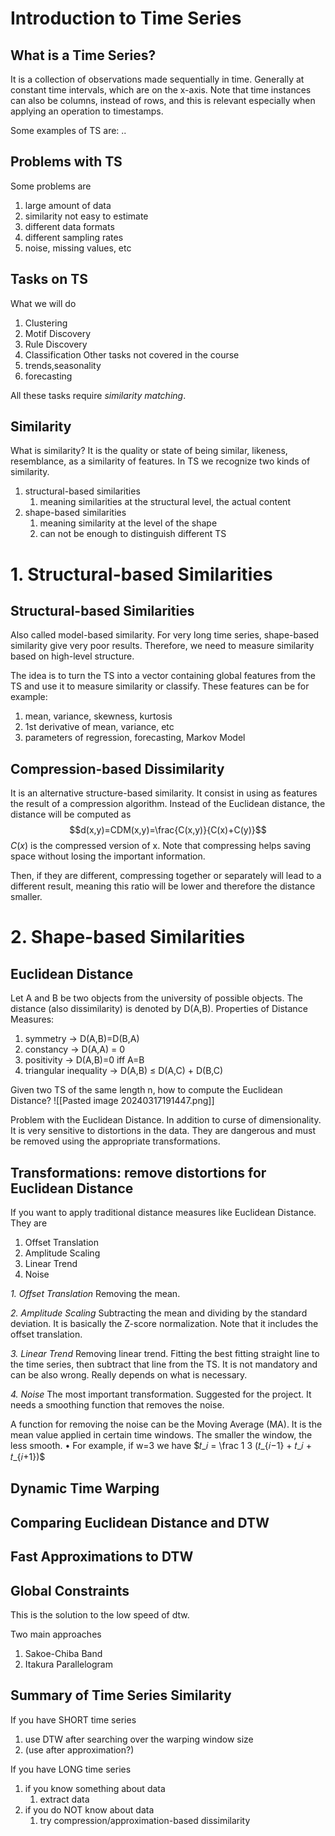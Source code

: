 # Introduction to Time Series
## What is a Time Series?
It is a collection of observations made sequentially in time.
Generally at constant time intervals, which are on the x-axis.
Note that time instances can also be columns, instead of rows, and this is relevant especially when applying an operation to timestamps.

Some examples of TS are:
..


## Problems with TS
Some problems are
1. large amount of data
2. similarity not easy to estimate
3. different data formats
4. different sampling rates
5. noise, missing values, etc

## Tasks on TS
What we will do
1. Clustering
2. Motif Discovery
3. Rule Discovery
4. Classification
Other tasks not covered in the course
1. trends,seasonality
2. forecasting

All these tasks require *similarity matching*.

## Similarity
What is similarity?
It is the quality or state of being similar, likeness, resemblance, as a similarity of features.
In TS we recognize two kinds of similarity.
1. structural-based similarities
	1. meaning similarities at the structural level, the actual content
2. shape-based similarities
	1. meaning similarity at the level of the shape
	2. can not be enough to distinguish different TS

# 1. Structural-based Similarities

## Structural-based Similarities
Also called model-based similarity.
For very long time series, shape-based similarity give very poor results.
Therefore, we need to measure similarity based on high-level structure.

The idea is to turn the TS into a vector containing global features from the TS and use it to measure similarity or classify.
These features can be for example:
1. mean, variance, skewness, kurtosis
2. 1st derivative of mean, variance, etc
3. parameters of regression, forecasting, Markov Model

## Compression-based Dissimilarity
It is an alternative structure-based similarity.
It consist in using as features the result of a compression algorithm.
Instead of the Euclidean distance, the distance will be computed as
$$d(x,y)=CDM(x,y)=\frac{C(x,y)}{C(x)+C(y)}$$
$C(x)$ is the compressed version of x. Note that compressing helps saving space without losing the important information.

Then, if they are different, compressing together or separately will lead to a different result, meaning this ratio will be lower and therefore the distance smaller.

# 2. Shape-based Similarities
## Euclidean Distance
Let A and B be two objects from the university of possible objects. The distance (also dissimilarity) is denoted by D(A,B).
Properties of Distance Measures:
1. symmetry -> D(A,B)=D(B,A)
2. constancy -> D(A,A) = 0
3. positivity -> D(A,B)=0 iff A=B
4. triangular inequality -> D(A,B) $\leq$ D(A,C) + D(B,C)

Given two TS of the same length n, how to compute the Euclidean Distance?
![[Pasted image 20240317191447.png]]

Problem with the Euclidean Distance.
In addition to curse of dimensionality.
It is very sensitive to distortions in the data.
They are dangerous and must be removed using the appropriate transformations.
## Transformations: remove distortions for Euclidean Distance
If you want to apply traditional distance measures like Euclidean Distance.
They are
1. Offset Translation
2. Amplitude Scaling
3. Linear Trend
4. Noise

*1. Offset Translation*
Removing the mean.

*2. Amplitude Scaling*
Subtracting the mean and dividing by the standard deviation.
It is basically the Z-score normalization.
Note that it includes the offset translation.

*3. Linear Trend*
Removing linear trend.
Fitting the best fitting straight line to the time series, then subtract that line from the TS.
It is not mandatory and can be also wrong.
Really depends on what is necessary.

*4. Noise*
The most important transformation. Suggested for the project.
It needs a smoothing function that removes the noise.

A function for removing the noise can be the Moving Average (MA).
It is the mean value applied in certain time windows.
The smaller the window, the less smooth.
• For example, if w=3 we have $𝑡_𝑖 = \frac 1 3 (𝑡_{𝑖−1} + 𝑡_𝑖 + 𝑡_{𝑖+1})$


## Dynamic Time Warping






## Comparing Euclidean Distance and DTW





## Fast Approximations to DTW



## Global Constraints
This is the solution to the low speed of dtw.

Two main approaches
1. Sakoe-Chiba Band
2. Itakura Parallelogram


## Summary of Time Series Similarity
If you have SHORT time series
1. use DTW after searching over the warping window size
2. (use after approximation?)

If you have LONG time series
1. if you know something about data
	1. extract data
2. if you do NOT know about data
	1. try compression/approximation-based dissimilarity




